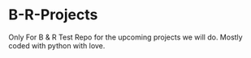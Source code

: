 # B-R-Projects
Only For B & R
Test Repo for the upcoming projects we will do. Mostly coded with python with love.
